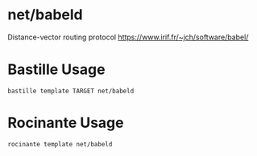 # net/babeld
Distance-vector routing protocol
https://www.irif.fr/~jch/software/babel/

# Bastille Usage
```shell
bastille template TARGET net/babeld
```

# Rocinante Usage
```shell
rocinante template net/babeld
```
